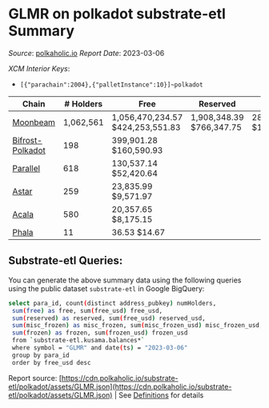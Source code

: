 # GLMR on polkadot substrate-etl Summary

_Source_: [polkaholic.io](https://polkaholic.io) *Report Date*: 2023-03-06


*XCM Interior Keys*:
* `[{"parachain":2004},{"palletInstance":10}]~polkadot`


| Chain | # Holders | Free | Reserved | Misc Frozen | Frozen | Price | AssetID |
| ----- | --------- | ---- | -------- | ----------- | ------ | ----- | ------- |
| [Moonbeam](/polkadot/2004-moonbeam) | 1,062,561 | 1,056,470,234.57 $424,253,551.83 | 1,908,348.39 $766,347.75 | 281,947,518.06  $113,223,479.52 | 279,856,211.77 $112,383,660.19 | $0.40 | `{"Token":"GLMR"}` |
| [Bifrost-Polkadot](/polkadot/2030-bifrost-dot) | 198 | 399,901.28 $160,590.93 |   |    |   | $0.40 | `{"Token2":"1"}` |
| [Parallel](/polkadot/2012-parallel) | 618 | 130,537.14 $52,420.64 |   |    |   | $0.40 | `{"Token":"114"}` |
| [Astar](/polkadot/2006-astar) | 259 | 23,835.99 $9,571.97 |   |    |   | $0.40 | `{"Token":"18446744073709551619"}` |
| [Acala](/polkadot/2000-acala) | 580 | 20,357.65 $8,175.15 |   |    |   | $0.40 | `{"ForeignAsset":"0"}` |
| [Phala](/polkadot/2035-phala) | 11 | 36.53 $14.67 |   |    |   | $0.40 | `{"Token":"1"}` |

## Substrate-etl Queries:
You can generate the above summary data using the following queries using the public dataset `substrate-etl` in Google BigQuery:
```bash
select para_id, count(distinct address_pubkey) numHolders, 
 sum(free) as free, sum(free_usd) free_usd,
 sum(reserved) as reserved, sum(free_usd) reserved_usd,
 sum(misc_frozen) as misc_frozen, sum(misc_frozen_usd) misc_frozen_usd,
 sum(frozen) as frozen, sum(frozen_usd) frozen_usd
 from `substrate-etl.kusama.balances*` 
 where symbol = "GLMR" and date(ts) = "2023-03-06"
 group by para_id
 order by free_usd desc
```


Report source: [https://cdn.polkaholic.io/substrate-etl/polkadot/assets/GLMR.json](https://cdn.polkaholic.io/substrate-etl/polkadot/assets/GLMR.json) | See [Definitions](/DEFINITIONS.md) for details
